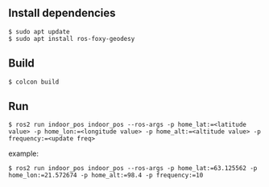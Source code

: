 ## Install dependencies

```
$ sudo apt update
$ sudo apt install ros-foxy-geodesy
```

## Build

```
$ colcon build
```

## Run

```
$ ros2 run indoor_pos indoor_pos --ros-args -p home_lat:=<latitude value> -p home_lon:=<longitude value> -p home_alt:=<altitude value> -p frequency:=<update freq>
```
example:
```
$ ros2 run indoor_pos indoor_pos --ros-args -p home_lat:=63.125562 -p home_lon:=21.572674 -p home_alt:=98.4 -p frequency:=10
```

